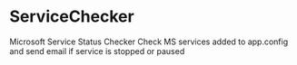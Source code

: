 # ServiceChecker
Microsoft Service Status Checker
Check MS services added to app.config and send email if service is stopped or paused
